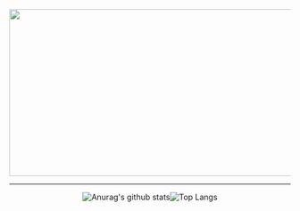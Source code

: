 <a href="https://github.com/devxb/gitanimals">
<img
  src="https://render.gitanimals.org/farms/1m1nkim"
  width="600"
  height="300"
/>
</a>
<br>
<hr>
<div style="display: flex; justify-content: center; align-items: center;">
    <img src="https://github-readme-stats.vercel.app/api?username=1m1nkim&show_icons=true&theme=tokyonight" alt="Anurag's github stats" />
    <img src="https://github-readme-stats.vercel.app/api/top-langs/?username=1m1nkim&layout=compact&theme=dracula" alt="Top Langs" />
</div>

